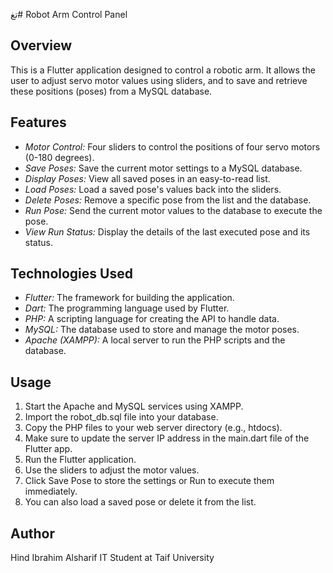 تغ# Robot Arm Control Panel

## Overview
This is a Flutter application designed to control a robotic arm. It allows the user to adjust servo motor values using sliders, and to save and retrieve these positions (poses) from a MySQL database.

## Features
- *Motor Control:* Four sliders to control the positions of four servo motors (0-180 degrees).
- *Save Poses:* Save the current motor settings to a MySQL database.
- *Display Poses:* View all saved poses in an easy-to-read list.
- *Load Poses:* Load a saved pose's values back into the sliders.
- *Delete Poses:* Remove a specific pose from the list and the database.
- *Run Pose:* Send the current motor values to the database to execute the pose.
- *View Run Status:* Display the details of the last executed pose and its status.

## Technologies Used
- *Flutter:* The framework for building the application.
- *Dart:* The programming language used by Flutter.
- *PHP:* A scripting language for creating the API to handle data.
- *MySQL:* The database used to store and manage the motor poses.
- *Apache (XAMPP):* A local server to run the PHP scripts and the database.

## Usage
1.  Start the Apache and MySQL services using XAMPP.
2.  Import the robot_db.sql file into your database.
3.  Copy the PHP files to your web server directory (e.g., htdocs).
4.  Make sure to update the server IP address in the main.dart file of the Flutter app.
5.  Run the Flutter application.
6.  Use the sliders to adjust the motor values.
7.  Click Save Pose to store the settings or Run to execute them immediately.
8.  You can also load a saved pose or delete it from the list.

## Author
Hind Ibrahim Alsharif
IT Student at Taif University
